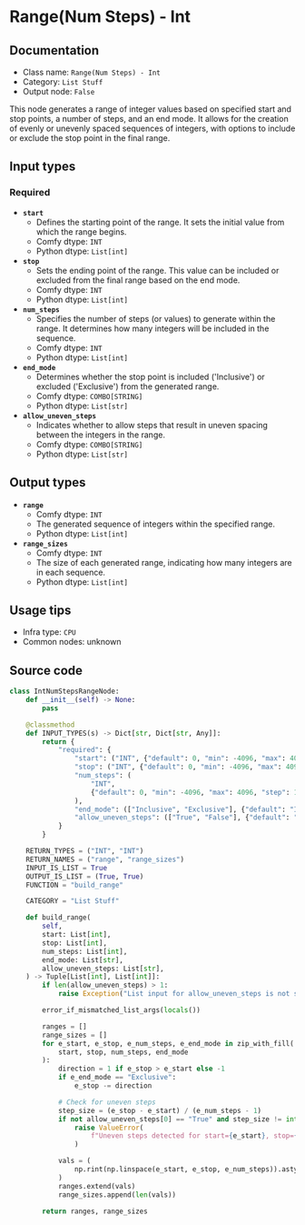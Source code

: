 # Range(Num Steps) - Int
## Documentation
- Class name: `Range(Num Steps) - Int`
- Category: `List Stuff`
- Output node: `False`

This node generates a range of integer values based on specified start and stop points, a number of steps, and an end mode. It allows for the creation of evenly or unevenly spaced sequences of integers, with options to include or exclude the stop point in the final range.
## Input types
### Required
- **`start`**
    - Defines the starting point of the range. It sets the initial value from which the range begins.
    - Comfy dtype: `INT`
    - Python dtype: `List[int]`
- **`stop`**
    - Sets the ending point of the range. This value can be included or excluded from the final range based on the end mode.
    - Comfy dtype: `INT`
    - Python dtype: `List[int]`
- **`num_steps`**
    - Specifies the number of steps (or values) to generate within the range. It determines how many integers will be included in the sequence.
    - Comfy dtype: `INT`
    - Python dtype: `List[int]`
- **`end_mode`**
    - Determines whether the stop point is included ('Inclusive') or excluded ('Exclusive') from the generated range.
    - Comfy dtype: `COMBO[STRING]`
    - Python dtype: `List[str]`
- **`allow_uneven_steps`**
    - Indicates whether to allow steps that result in uneven spacing between the integers in the range.
    - Comfy dtype: `COMBO[STRING]`
    - Python dtype: `List[str]`
## Output types
- **`range`**
    - Comfy dtype: `INT`
    - The generated sequence of integers within the specified range.
    - Python dtype: `List[int]`
- **`range_sizes`**
    - Comfy dtype: `INT`
    - The size of each generated range, indicating how many integers are in each sequence.
    - Python dtype: `List[int]`
## Usage tips
- Infra type: `CPU`
- Common nodes: unknown


## Source code
```python
class IntNumStepsRangeNode:
    def __init__(self) -> None:
        pass

    @classmethod
    def INPUT_TYPES(s) -> Dict[str, Dict[str, Any]]:
        return {
            "required": {
                "start": ("INT", {"default": 0, "min": -4096, "max": 4096, "step": 1}),
                "stop": ("INT", {"default": 0, "min": -4096, "max": 4096, "step": 1}),
                "num_steps": (
                    "INT",
                    {"default": 0, "min": -4096, "max": 4096, "step": 1},
                ),
                "end_mode": (["Inclusive", "Exclusive"], {"default": "Inclusive"}),
                "allow_uneven_steps": (["True", "False"], {"default": "False"}),
            }
        }

    RETURN_TYPES = ("INT", "INT")
    RETURN_NAMES = ("range", "range_sizes")
    INPUT_IS_LIST = True
    OUTPUT_IS_LIST = (True, True)
    FUNCTION = "build_range"

    CATEGORY = "List Stuff"

    def build_range(
        self,
        start: List[int],
        stop: List[int],
        num_steps: List[int],
        end_mode: List[str],
        allow_uneven_steps: List[str],
    ) -> Tuple[List[int], List[int]]:
        if len(allow_uneven_steps) > 1:
            raise Exception("List input for allow_uneven_steps is not supported.")

        error_if_mismatched_list_args(locals())

        ranges = []
        range_sizes = []
        for e_start, e_stop, e_num_steps, e_end_mode in zip_with_fill(
            start, stop, num_steps, end_mode
        ):
            direction = 1 if e_stop > e_start else -1
            if e_end_mode == "Exclusive":
                e_stop -= direction

            # Check for uneven steps
            step_size = (e_stop - e_start) / (e_num_steps - 1)
            if not allow_uneven_steps[0] == "True" and step_size != int(step_size):
                raise ValueError(
                    f"Uneven steps detected for start={e_start}, stop={e_stop}, num_steps={e_num_steps}."
                )

            vals = (
                np.rint(np.linspace(e_start, e_stop, e_num_steps)).astype(int).tolist()
            )
            ranges.extend(vals)
            range_sizes.append(len(vals))

        return ranges, range_sizes

```
